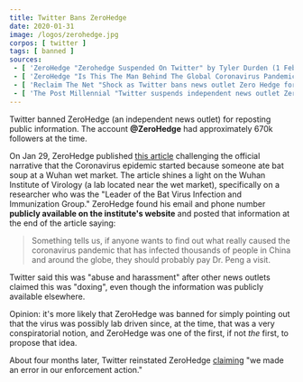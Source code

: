 ```yaml
---
title: Twitter Bans ZeroHedge
date: 2020-01-31
image: /logos/zerohedge.jpg
corpos: [ twitter ]
tags: [ banned ]
sources:
 - [ 'ZeroHedge "Zerohedge Suspended On Twitter" by Tyler Durden (1 Feb 2020)', 'www.zerohedge.com/political/zerohedge-suspended-twitter' ]
 - [ 'ZeroHedge "Is This The Man Behind The Global Coronavirus Pandemic?" by Tyler Durden (29 Jan 2020)', 'www.zerohedge.com/health/man-behind-global-coronavirus-pandemic' ]
 - [ 'Reclaim The Net "Shock as Twitter bans news outlet Zero Hedge for "abuse and harassment"" by Tom Parker (31 Jan 2020)', 'reclaimthenet.org/zero-hedge-twitter-suspended/' ]
 - [ 'The Post Millennial "Twitter suspends independent news outlet Zero Hedge" by Ian Miles Cheong (31 Jan 2020)', 'thepostmillennial.com/breaking-twitter-suspends-independent-news-outlet-zero-hedge' ]
---
```


Twitter banned ZeroHedge (an independent news outlet) for reposting public
information. The account **@ZeroHedge** had approximately 670k followers at
the time.

On Jan 29, ZeroHedge published [this
article](https://www.zerohedge.com/health/man-behind-global-coronavirus-pandemic)
challenging the official narrative that the Coronavirus epidemic started
because someone ate bat soup at a Wuhan wet market.  The article shines a light
on the Wuhan Institute of Virology (a lab located near the wet market),
specifically on a researcher who was the "Leader of the Bat Virus Infection and
Immunization Group." ZeroHedge found his email and phone number **publicly
available on the institute's website** and posted that information at the end
of the article saying:
> Something tells us, if anyone wants to find out what really caused the
> coronavirus pandemic that has infected thousands of people in China and
> around the globe, they should probably pay Dr. Peng a visit.

Twitter said this was "abuse and harassment" after other news outlets claimed
this was "doxing", even though the information was publicly available
elsewhere.

Opinion: it's more likely that ZeroHedge was banned for simply pointing out
that the virus was possibly lab driven since, at the time, that was a very
conspiratorial notion, and ZeroHedge was one of the first, if not _the_ first,
to propose that idea.

About four months later, Twitter reinstated ZeroHedge
[claiming](https://archive.vn/NnZnw#selection-1113.0-1115.1) "we made an
error in our enforcement action."
